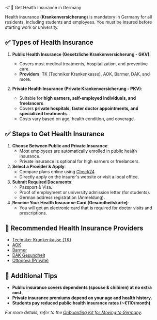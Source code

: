 -# 🏥 Get Health Insurance in Germany

Health insurance (**Krankenversicherung**) is mandatory in Germany for all residents, including students and employees. You must be insured before starting work or university.

## ✅ Types of Health Insurance
1. **Public Health Insurance (Gesetzliche Krankenversicherung - GKV)**:
   - Covers most medical treatments, hospitalization, and preventive care.
   - **Providers**: TK (Techniker Krankenkasse), AOK, Barmer, DAK, and more.

2. **Private Health Insurance (Private Krankenversicherung - PKV)**:
   - Suitable for **high earners, self-employed individuals, and freelancers**.
   - Covers **private hospitals, faster doctor appointments, and specialized treatments**.
   - Costs vary based on age, health condition, and coverage.

## ✅ Steps to Get Health Insurance
1. **Choose Between Public and Private Insurance**:
   - Most employees are automatically enrolled in public health insurance.
   - Private insurance is optional for high earners or freelancers.
2. **Select a Provider & Apply**:
   - Compare plans online using [Check24](https://www.check24.de/krankenversicherung/).
   - Directly apply on the insurer's website or visit a local office.
3. **Submit Required Documents**:
   - Passport & Visa.
   - Proof of employment or university admission letter (for students).
   - German address registration (Anmeldung).
4. **Receive Your Health Insurance Card (Gesundheitskarte)**:
   - You will get an electronic card that is required for doctor visits and prescriptions.

## 📌 Recommended Health Insurance Providers
- [Techniker Krankenkasse (TK)](https://www.tk.de/)
- [AOK](https://www.aok.de/)
- [Barmer](https://www.barmer.de/)
- [DAK Gesundheit](https://www.dak.de/)
- [Ottonova (Private)](https://www.ottonova.de/)

## 📜 Additional Tips
- **Public insurance covers dependents (spouse & children) at no extra cost**.
- **Private insurance premiums depend on your age and health history**.
- **Students pay reduced public health insurance rates (~€110/month)**.

_For more details, refer to the [Onboarding Kit for Moving to Germany](../Germany_Onboarding_Kit.md)_.
